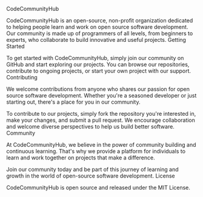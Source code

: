 CodeCommunityHub

CodeCommunityHub is an open-source, non-profit organization dedicated to helping people learn and work on open source software development. Our community is made up of programmers of all levels, from beginners to experts, who collaborate to build innovative and useful projects.
Getting Started

To get started with CodeCommunityHub, simply join our community on GitHub and start exploring our projects. You can browse our repositories, contribute to ongoing projects, or start your own project with our support.
Contributing

We welcome contributions from anyone who shares our passion for open source software development. Whether you're a seasoned developer or just starting out, there's a place for you in our community.

To contribute to our projects, simply fork the repository you're interested in, make your changes, and submit a pull request. We encourage collaboration and welcome diverse perspectives to help us build better software.
Community

At CodeCommunityHub, we believe in the power of community building and continuous learning. That's why we provide a platform for individuals to learn and work together on projects that make a difference.

Join our community today and be part of this journey of learning and growth in the world of open-source software development.
License

CodeCommunityHub is open source and released under the MIT License.
